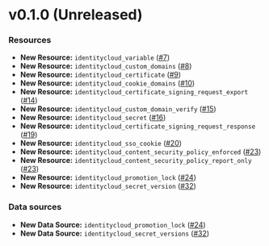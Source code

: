 # v0.1.0 (Unreleased)
### Resources
* **New Resource:** `identitycloud_variable` ([#7](https://github.com/pingidentity/terraform-provider-pingfederate/pull/7))
* **New Resource:** `identitycloud_custom_domains` ([#8](https://github.com/pingidentity/terraform-provider-pingfederate/pull/8))
* **New Resource:** `identitycloud_certificate` ([#9](https://github.com/pingidentity/terraform-provider-pingfederate/pull/9))
* **New Resource:** `identitycloud_cookie_domains` ([#10](https://github.com/pingidentity/terraform-provider-pingfederate/pull/10))
* **New Resource:** `identitycloud_certificate_signing_request_export` ([#14](https://github.com/pingidentity/terraform-provider-pingfederate/pull/14))
* **New Resource:** `identitycloud_custom_domain_verify` ([#15](https://github.com/pingidentity/terraform-provider-pingfederate/pull/15))
* **New Resource:** `identitycloud_secret` ([#16](https://github.com/pingidentity/terraform-provider-pingfederate/pull/16))
* **New Resource:** `identitycloud_certificate_signing_request_response` ([#19](https://github.com/pingidentity/terraform-provider-pingfederate/pull/19))
* **New Resource:** `identitycloud_sso_cookie` ([#20](https://github.com/pingidentity/terraform-provider-pingfederate/pull/20))
* **New Resource:** `identitycloud_content_security_policy_enforced` ([#23](https://github.com/pingidentity/terraform-provider-pingfederate/pull/23))
* **New Resource:** `identitycloud_content_security_policy_report_only` ([#23](https://github.com/pingidentity/terraform-provider-pingfederate/pull/23))
* **New Resource:** `identitycloud_promotion_lock` ([#24](https://github.com/pingidentity/terraform-provider-pingfederate/pull/24))
* **New Resource:** `identitycloud_secret_version` ([#32](https://github.com/pingidentity/terraform-provider-pingfederate/pull/32))

### Data sources
* **New Data Source:** `identitycloud_promotion_lock` ([#24](https://github.com/pingidentity/terraform-provider-pingfederate/pull/24))
* **New Data Source:** `identitycloud_secret_versions` ([#32](https://github.com/pingidentity/terraform-provider-pingfederate/pull/32))
